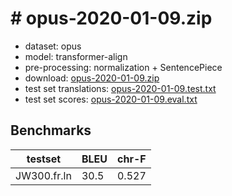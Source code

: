 # # opus-2020-01-09.zip

* dataset: opus
* model: transformer-align
* pre-processing: normalization + SentencePiece
* download: [opus-2020-01-09.zip](https://object.pouta.csc.fi/OPUS-MT-models/fr-ln/opus-2020-01-09.zip)
* test set translations: [opus-2020-01-09.test.txt](https://object.pouta.csc.fi/OPUS-MT-models/fr-ln/opus-2020-01-09.test.txt)
* test set scores: [opus-2020-01-09.eval.txt](https://object.pouta.csc.fi/OPUS-MT-models/fr-ln/opus-2020-01-09.eval.txt)

## Benchmarks

| testset               | BLEU  | chr-F |
|-----------------------|-------|-------|
| JW300.fr.ln 	| 30.5 	| 0.527 |

